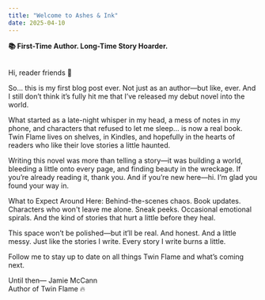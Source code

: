 ```yaml
---
title: "Welcome to Ashes & Ink"
date: 2025-04-10
---
```


**📚 First-Time Author. Long-Time Story Hoarder.**

<br>Hi, reader friends 👋

So... this is my first blog post ever. Not just as an author—but like, ever. And I still don’t think it’s fully hit me that I’ve released my debut novel into the world.

What started as a late-night whisper in my head, a mess of notes in my phone, and characters that refused to let me sleep... is now a real book. Twin Flame lives on shelves, in Kindles, and hopefully in the hearts of readers who like their love stories a little haunted.

Writing this novel was more than telling a story—it was building a world, bleeding a little onto every page, and finding beauty in the wreckage. If you’re already reading it, thank you. And if you’re new here—hi. I’m glad you found your way in.

What to Expect Around Here:
Behind-the-scenes chaos. Book updates. Characters who won't leave me alone. Sneak peeks. Occasional emotional spirals. And the kind of stories that hurt a little before they heal.

This space won’t be polished—but it’ll be real. And honest. And a little messy. Just like the stories I write. Every story I write burns a little.

Follow me to stay up to date on all things Twin Flame and what’s coming next.

Until then—
Jamie McCann
<br>Author of Twin Flame 🔥
